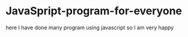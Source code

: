 # JavaSpript-program-for-everyone
here  I have done many program using javascript so I am very happy
